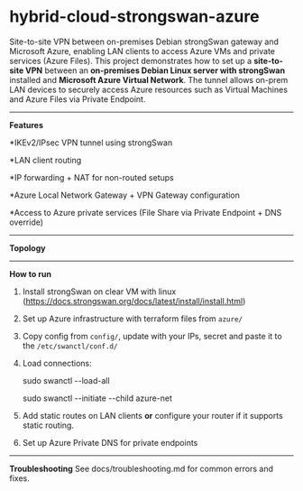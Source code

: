 # hybrid-cloud-strongswan-azure

Site-to-site VPN between on-premises Debian strongSwan gateway and Microsoft Azure, enabling LAN clients to access Azure VMs and private services (Azure Files).
This project demonstrates how to set up a **site-to-site VPN** between an **on-premises Debian Linux server with strongSwan** installed and **Microsoft Azure Virtual Network**.
The tunnel allows on-prem LAN devices to securely access Azure resources such as Virtual Machines and Azure Files via Private Endpoint.

----------------------------------------------------------------------------------

**Features**

*IKEv2/IPsec VPN tunnel using strongSwan

*LAN client routing

*IP forwarding + NAT for non-routed setups

*Azure Local Network Gateway + VPN Gateway configuration

*Access to Azure private services (File Share via Private Endpoint + DNS override)

----------------------------------------------------------------------------------

**Topology**

----------------------------------------------------------------------------------

**How to run**

1. Install strongSwan on clear VM with linux (https://docs.strongswan.org/docs/latest/install/install.html)
2. Set up Azure infrastructure with terraform files from `azure/`
3. Copy config from `config/`, update with your IPs, secret and paste it to the `/etc/swanctl/conf.d/`
4. Load connections:
   
    sudo swanctl --load-all

    sudo swanctl --initiate --child azure-net

5. Add static routes on LAN clients **or** configure your router if it supports static routing.
6. Set up Azure Private DNS for private endpoints

----------------------------------------------------------------------------------

**Troubleshooting**
See docs/troubleshooting.md for common errors and fixes.
